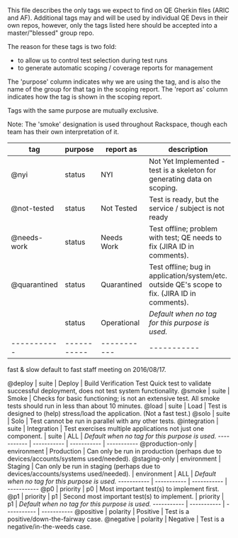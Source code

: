 This file describes the only tags we expect to find on QE Gherkin files (ARIC and AF).
Additional tags may and will be used by individual QE Devs in their own repos, however,
only the tags listed here should be accepted into a master/"blessed" group repo.

The reason for these tags is two fold:
* to allow us to control test selection during test runs
* to generate automatic scoping / coverage reports for management

The 'purpose' column indicates why we are using the tag,
and is also the name of the group for that tag in the scoping report.
The 'report as' column indicates how the tag is shown in the scoping report.

Tags with the same purpose are mutually exclusive.


Note: The 'smoke' designation is used throughout Rackspace, though each team has their own interpretation of it.

tag              | purpose     | report as   | description
-----------      | ----------- | ----------- | -----------
@nyi             | status      | NYI         | Not Yet Implemented - test is a skeleton for generating data on scoping.
@not-tested      | status      | Not Tested  | Test is ready, but the service / subject is not ready
@needs-work      | status      | Needs Work  | Test offline; problem with test; QE needs to fix (JIRA ID in comments).
@quarantined     | status      | Quarantined | Test offline; bug in application/system/etc. outside QE's scope to fix. (JIRA ID in comments).
                 | status      | Operational | *Default when no tag for this purpose is used.*
-----------      | ----------- | ----------- | -----------

fast & slow default to fast staff meeting on 2016/08/17.

@deploy          | suite       | Deploy      | Build Verification Test Quick test to validate successful deployment, does not test system functionality.
@smoke           | suite       | Smoke       | Checks for basic functioning; is not an extensive test. All smoke tests should run in less than about 10 minutes.
@load            | suite       | Load        | Test is designed to (help) stress/load the application. (Not a fast test.)
@solo            | suite       | Solo        | Test cannot be run in parallel with any other tests.
@integration     | suite       | Integration | Test exercises multiple applications not just one component.
                 | suite       | ALL         | *Default when no tag for this purpose is used.*
-----------      | ----------- | ----------- | -----------
@production-only | environment | Production  | Can only be run in production (perhaps due to devices/accounts/systems used/needed).
@staging-only    | environment | Staging     | Can only be run in staging (perhaps due to devices/accounts/systems used/needed).
                 | environment | ALL         | *Default when no tag for this purpose is used.*
-----------      | ----------- | ----------- | -----------
@p0              | priority    | p0          | Most important test(s) to implement first.
@p1              | priority    | p1          | Second most important test(s) to implement.
                 | priority    | p1          | *Default when no tag for this purpose is used.*
-----------      | ----------- | ----------- | -----------
@positive        | polarity    | Positive    | Test is a positive/down-the-fairway case.
@negative        | polarity    | Negative    | Test is a negative/in-the-weeds case.
